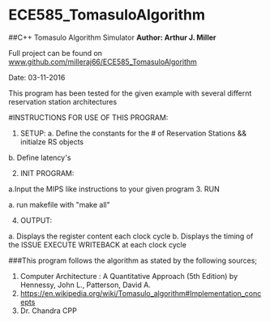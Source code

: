# ECE585_TomasuloAlgorithm
##C++ Tomasulo Algorithm Simulator
**Author:   Arthur J. Miller**

Full project can be found on www.github.com/milleraj66/ECE585_TomasuloAlgorithm

Date: 03-11-2016
 
This program has been tested for the given example with several differnt reservation station architectures


#INSTRUCTIONS FOR USE OF THIS PROGRAM:
1. SETUP:
 a. Define the constants for the # of Reservation Stations && initialze RS objects

 b. Define latency's
 
2. INIT PROGRAM:

 a.Input the MIPS like instructions to your given program
3. RUN

 a. run makefile with "make all"
 
4. OUTPUT:

 a. Displays the register content each clock cycle
 b. Displays the timing of the ISSUE EXECUTE WRITEBACK at each clock cycle

###This program follows the algorithm as stated by the following sources;
1. Computer Architecture : A Quantitative Approach (5th Edition) by Hennessy, John L., Patterson, David A.
2. https://en.wikipedia.org/wiki/Tomasulo_algorithm#Implementation_concepts
3. Dr. Chandra CPP



 

